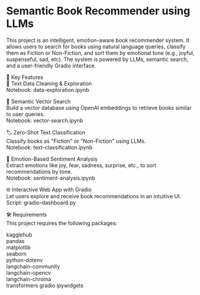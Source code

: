 # Semantic Book Recommender using LLMs

This project is an intelligent, emotion-aware book recommender system. It allows users to search for books using natural language queries, classify them as Fiction or Non-Fiction, and sort them by emotional tone (e.g., joyful, suspenseful, sad, etc). The system is powered by LLMs, semantic search, and a user-friendly Gradio interface.

🔑 Key Features
<br>
🧹 Text Data Cleaning & Exploration
<br>
Notebook: data-exploration.ipynb

🧠 Semantic Vector Search
<br>
Build a vector database using OpenAI embeddings to retrieve books similar to user queries.
<br>
Notebook: vector-search.ipynb

🏷️ Zero-Shot Text Classification
<br>
Classify books as "Fiction" or "Non-Fiction" using LLMs.
<br>
Notebook: text-classification.ipynb

💬 Emotion-Based Sentiment Analysis
<br>
Extract emotions like joy, fear, sadness, surprise, etc., to sort recommendations by tone.
<br>
Notebook: sentiment-analysis.ipynb

🌐 Interactive Web App with Gradio
<br>
Let users explore and receive book recommendations in an intuitive UI.
<br>
Script: gradio-dashboard.py

🛠 Requirements
<br>
This project requires the following packages:
<br>

kagglehub
<br>
pandas
<br>
matplotlib
<br>
seaborn
<br>
python-dotenv
<br>
langchain-community
<br>
langchain-opencv
<br>
langchain-chroma
<br>
transformers
gradio
ipywidgets
